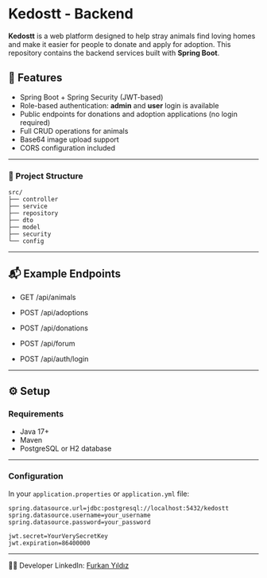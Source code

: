 # Kedostt - Backend

**Kedostt** is a web platform designed to help stray animals find loving homes and make it easier for people to donate and apply for adoption. This repository contains the backend services built with **Spring Boot**.

## 🚀 Features

- Spring Boot + Spring Security (JWT-based)
- Role-based authentication: **admin** and **user** login is available
- Public endpoints for donations and adoption applications (no login required)
- Full CRUD operations for animals
- Base64 image upload support
- CORS configuration included

---

### 📁 Project Structure

```text
src/
├── controller
├── service
├── repository
├── dto
├── model
├── security
└── config
```

---

## 📬 Example Endpoints

- GET /api/animals

- POST /api/adoptions

- POST /api/donations

- POST /api/forum

- POST /api/auth/login

---

## ⚙️ Setup

### Requirements
- Java 17+
- Maven
- PostgreSQL or H2 database

---

### Configuration

In your `application.properties` or `application.yml` file:

```properties
spring.datasource.url=jdbc:postgresql://localhost:5432/kedostt
spring.datasource.username=your_username
spring.datasource.password=your_password

jwt.secret=YourVerySecretKey
jwt.expiration=86400000
```
---

👨‍💻 Developer
LinkedIn: [Furkan Yıldız](www.linkedin.com/in/furkan-yıldız-584383254)

